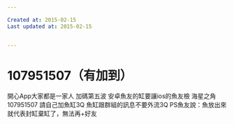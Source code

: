 ```yaml
---

Created at: 2015-02-15
Last updated at: 2015-02-15


---
```


# 107951507（有加到）


開心App大家都是一家人
加碼第五波
安卓魚友的缸要讓ios的魚友檢
海星之角
107951507
請自己加魚缸3Q
魚缸跟群組的訊息不要外流3Q
PS魚友說：魚放出來就代表封缸棄缸了，無法再+好友


